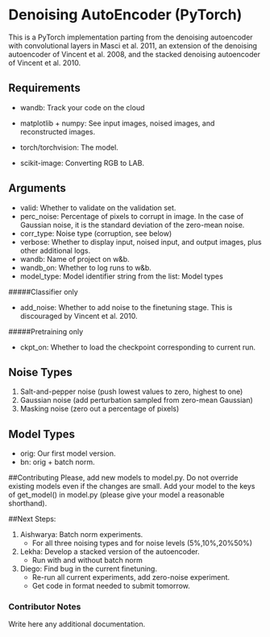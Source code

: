 # Denoising AutoEncoder (PyTorch)
This is a PyTorch implementation parting from the denoising autoencoder with convolutional layers in Masci et al. 2011, 
an extension of the denoising autoencoder of Vincent et al. 2008, and the stacked denoising autoencoder of Vincent et al. 2010.

## Requirements
- wandb: Track your code on the cloud

- matplotlib + numpy: See input images, noised images, and reconstructed images. 

- torch/torchvision: The model.

- scikit-image: Converting RGB to LAB.



## Arguments
- valid: Whether to validate on the validation set.
- perc_noise: Percentage of pixels to corrupt in image. In the case of Gaussian noise, it is the standard deviation of the zero-mean noise.
- corr_type: Noise type (corruption, see below)
- verbose: Whether to display input, noised input, and output images, plus other additional logs.
- wandb: Name of project on w&b.
- wandb_on: Whether to log runs to w&b.
- model_type: Model identifier string from the list: Model types

#####Classifier only
- add_noise: Whether to add noise to the finetuning stage. This is discouraged by Vincent et al. 2010.

#####Pretraining only
- ckpt_on: Whether to load the checkpoint corresponding to current run.


## Noise Types
1. Salt-and-pepper noise (push lowest values to zero, highest to one)
2. Gaussian noise (add perturbation sampled from zero-mean Gaussian)
3. Masking noise (zero out a percentage of pixels)

## Model Types
- orig: Our first model version.
- bn: orig + batch norm.

##Contributing
Please, add new models to model.py. Do not override existing models even if the changes are small. Add your model to the keys of get_model() in model.py (please give your model a reasonable shorthand).


##Next Steps:
1. Aishwarya: Batch norm experiments.
    - For all three noising types and for noise levels (5%,10%,20%50%)
2. Lekha: Develop a stacked version of the autoencoder.
    - Run with and without batch norm
3. Diego: Find bug in the current finetuning. 
    - Re-run all current experiments, add zero-noise experiment.
    - Get code in format needed to submit tomorrow.
    

### Contributor Notes
Write here any additional documentation.
